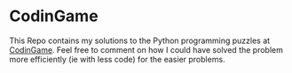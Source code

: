 # CodinGame 
This Repo contains my solutions to the Python programming puzzles at [CodinGame](https://www.codingame.com/).
Feel free to comment on how I could have solved the problem more efficiently (ie with less code) for the easier problems. 
